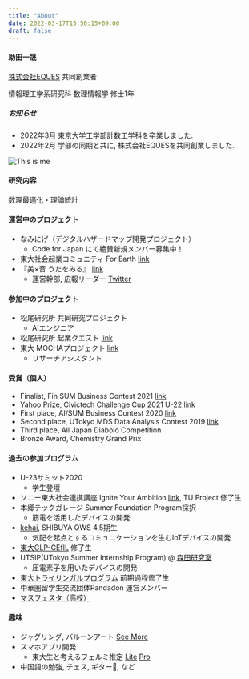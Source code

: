 ```yaml
---
title: "About"
date: 2022-03-17T15:50:15+09:00
draft: false
---
```


#### 助田一晟

[株式会社EQUES]("https://naokikishieques.wixsite.com/website") 共同創業者  

情報理工学系研究科
数理情報学 修士1年

##### お知らせ
* 2022年3月 東京大学工学部計数工学科を卒業しました.
* 2022年2月 学部の同期と共に, 株式会社EQUESを共同創業しました.

![This is me][1]

#### 研究内容
数理最適化・理論統計

#### 運営中のプロジェクト
* なみにげ（デジタルハザードマップ開発プロジェクト）
    - Code for Japan にて絶賛新規メンバー募集中！
* 東大社会起業コミュニティ For Earth [link](https://forearthut.com)
* 『美×音 うたをみる』 [link](https://utawomiru.net)
    - 運営幹部, 広報リーダー [Twitter](https://twitter.com/bion_exibi_conc)

#### 参加中のプロジェクト
* 松尾研究所 共同研究プロジェクト
    - AIエンジニア
* 松尾研究所 起業クエスト [link](https://weblab.t.u-tokyo.ac.jp/kigyoquest/)
* 東大 MOCHAプロジェクト [link](https://mocha.t.u-tokyo.ac.jp)
    - リサーチアシスタント

#### 受賞（個人）
* Finalist, Fin SUM Business Contest 2021 [link]()
* Yahoo Prize, Civictech Challenge Cup 2021 U-22 [link]()
* First place, AI/SUM Business Contest 2020 [link]()
* Second place, UTokyo MDS Data Analysis Contest 2019 [link]()
* Third place, All Japan Diabolo Competition
* Bronze Award, Chemistry Grand Prix

#### 過去の参加プログラム
* U-23サミット2020
    - 学生登壇
* ソニー東大社会連携講座 Ignite Your Ambition [link](https://ignite-your-ambition.com), TU Project 修了生
* 本郷テックガレージ Summer Foundation Program採択
    - 筋電を活用したデバイスの開発
* [kehai](https://shibuya-qws.com/project/kehai), SHIBUYA QWS 4,5期生 
    - 気配を起点とするコミュニケーションを生むIoTデバイスの開発
* [東大GLP-GEfIL](https://www.glp.u-tokyo.ac.jp) 修了生
* UTSIP(UTokyo Summer Internship Program) @ [森田研究室](http://www.hsd.k.u-tokyo.ac.jp/contents/member.html)
    - 圧電素子を用いたデバイスの開発
* [東大トライリンガルプログラム](http://www.cgcs.c.u-tokyo.ac.jp/tlp/) 前期過程修了生
* 中華圏留学生交流団体Pandadon 運営メンバー
* [マスフェスタ（高校）](https://otemae-hs.ed.jp/ssh/dat/2015mathfesta_report.pdf)

#### 趣味
* ジャグリング, バルーンアート [See More]()
* スマホアプリ開発
    - 東大生と考えるフェルミ推定 [Lite]() [Pro]()
* 中国語の勉強, チェス, ギター🎸, など  

[1]: /img/me.png





